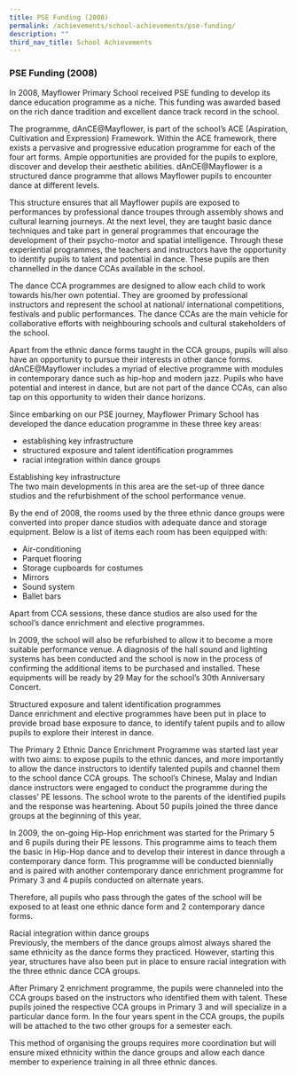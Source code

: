 ```yaml
---
title: PSE Funding (2008)
permalink: /achievements/school-achievements/pse-funding/
description: ""
third_nav_title: School Achievements
---
```

### **PSE Funding (2008)**
In 2008, Mayflower Primary School received PSE funding to develop its dance education programme as a niche. This funding was awarded based on the rich dance tradition and excellent dance track record in the school.

The programme, dAnCE@Mayflower, is part of the school’s ACE (Aspiration, Cultivation and Expression) Framework. Within the ACE framework, there exists a pervasive and progressive education programme for each of the four art forms. Ample opportunities are provided for the pupils to explore, discover and develop their aesthetic abilities. dAnCE@Mayflower is a structured dance programme that allows Mayflower pupils to encounter dance at different levels. 

This structure ensures that all Mayflower pupils are exposed to performances by professional dance troupes through assembly shows and cultural learning journeys. At the next level, they are taught basic dance techniques and take part in general programmes that encourage the development of their psycho-motor and spatial intelligence. Through these experiential programmes, the teachers and instructors have the opportunity to identify pupils to talent and potential in dance. These pupils are then channelled in the dance CCAs available in the school. 

The dance CCA programmes are designed to allow each child to work towards his/her own potential. They are groomed by professional instructors and represent the school at national/ international competitions, festivals and public performances. The dance CCAs are the main vehicle for collaborative efforts with neighbouring schools and cultural stakeholders of the school.

Apart from the ethnic dance forms taught in the CCA groups, pupils will also have an opportunity to pursue their interests in other dance forms. dAnCE@Mayflower includes a myriad of elective programme with modules in contemporary dance such as hip-hop and modern jazz. Pupils who have potential and interest in dance, but are not part of the dance CCAs, can also tap on this opportunity to widen their dance horizons. 

Since embarking on our PSE journey, Mayflower Primary School has developed the dance education programme in these three key areas:
*   establishing key infrastructure
*   structured exposure and talent identification programmes
*   racial integration within dance groups

Establishing key infrastructure<br>
The two main developments in this area are the set-up of three dance studios and the refurbishment of the school performance venue.

By the end of 2008, the rooms used by the three ethnic dance groups were converted into proper dance studios with adequate dance and storage equipment. Below is a list of items each room has been equipped with:
*   Air-conditioning
*   Parquet flooring
*   Storage cupboards for costumes
*   Mirrors
*   Sound system
*   Ballet bars

Apart from CCA sessions, these dance studios are also used for the school’s dance enrichment and elective programmes.

In 2009, the school will also be refurbished to allow it to become a more suitable performance venue. A diagnosis of the hall sound and lighting systems has been conducted and the school is now in the process of confirming the additional items to be purchased and installed. These equipments will be ready by 29 May for the school’s 30th Anniversary Concert.

Structured exposure and talent identification programmes<br>
Dance enrichment and elective programmes have been put in place to provide broad base exposure to dance, to identify talent pupils and to allow pupils to explore their interest in dance.

The Primary 2 Ethnic Dance Enrichment Programme was started last year with two aims: to expose pupils to the ethnic dances, and more importantly to allow the dance instructors to identify talented pupils and channel them to the school dance CCA groups. The school’s Chinese, Malay and Indian dance instructors were engaged to conduct the programme during the classes’ PE lessons. The school wrote to the parents of the identified pupils and the response was heartening. About 50 pupils joined the three dance groups at the beginning of this year.

In 2009, the on-going Hip-Hop enrichment was started for the Primary 5 and 6 pupils during their PE lessons. This programme aims to teach them the basic in Hip-Hop dance and to develop their interest in dance through a contemporary dance form. This programme will be conducted biennially and is paired with another contemporary dance enrichment programme for Primary 3 and 4 pupils conducted on alternate years.

Therefore, all pupils who pass through the gates of the school will be exposed to at least one ethnic dance form and 2 contemporary dance forms.

Racial integration within dance groups<br>
Previously, the members of the dance groups almost always shared the same ethnicity as the dance forms they practiced. However, starting this year, structures have also been put in place to ensure racial integration with the three ethnic dance CCA groups.

After Primary 2 enrichment programme, the pupils were channeled into the CCA groups based on the instructors who identified them with talent. These pupils joined the respective CCA groups in Primary 3 and will specialize in a particular dance form. In the four years spent in the CCA groups, the pupils will be attached to the two other groups for a semester each.

This method of organising the groups requires more coordination but will ensure mixed ethnicity within the dance groups and allow each dance member to experience training in all three ethnic dances.